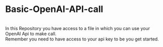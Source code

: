# Basic-OpenAI-API-call

<br> In this Repository you have access to a file in which you can use your OpenAI Api to make call. 
<br> Remember you need to have access to your api key to be you get started.

